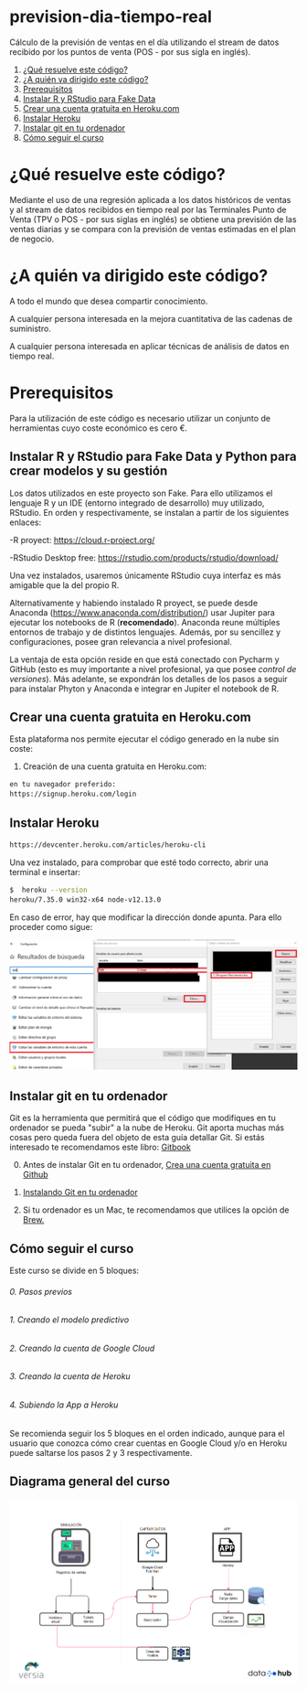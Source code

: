 # prevision-dia-tiempo-real
Cálculo de la previsión de ventas en el día utilizando el stream de datos recibido por los puntos de venta (POS - por sus sigla en inglés).

1. [¿Qué resuelve este código?](#qu-resuelve-este-cdigo)
1. [¿A quién va dirigido este código?](#a-quin-va-dirigido-este-cdigo)
1. [Prerequisitos](#prerequisitos)
1. [Instalar R y RStudio para Fake Data](#fake-data)
1. [Crear una cuenta gratuita en Heroku.com](#crer-una-cuenta-gratuita-en-herokucom)
1. [Instalar Heroku](#instalar-heroku)
1. [Instalar git en tu ordenador](#instalar-git-en-tu-ordenador)
1. [Cómo seguir el curso](#cmo-seguir-el-curso)


# ¿Qué resuelve este código?

Mediante el uso de una regresión aplicada a los datos históricos de ventas y al stream de datos recibidos en tiempo real por las Terminales Punto de Venta (TPV o POS - por sus siglas en inglés) se obtiene una previsión de las ventas diarias y se compara con la previsión de ventas estimadas en el plan de negocio.


# ¿A quién va dirigido este código?

A todo el mundo que desea compartir conocimiento.

A cualquier persona interesada en la mejora cuantitativa de las cadenas de suministro.

A cualquier persona interesada en aplicar técnicas de análisis de datos en tiempo real.

# Prerequisitos

Para la utilización de este código es necesario utilizar un conjunto de herramientas cuyo coste económico es cero €. 

## Instalar R y RStudio para Fake Data y Python para crear modelos y su gestión

Los datos utilizados en este proyecto son Fake. Para ello utilizamos el lenguaje R y un IDE (entorno integrado de desarrollo) muy utilizado, RStudio. En orden y respectivamente, se instalan a partir de los siguientes enlaces:

  -R proyect:  https://cloud.r-project.org/
  
  -RStudio Desktop free: https://rstudio.com/products/rstudio/download/

 Una vez instalados, usaremos únicamente RStudio cuya interfaz es más amigable que la del propio R.

Alternativamente y habiendo instalado R proyect, se puede desde Anaconda (https://www.anaconda.com/distribution/) usar
 Jupiter para ejecutar los notebooks de R (__recomendado__). Anaconda reune múltiples entornos de trabajo y de distintos lenguajes. Además, por su sencillez y configuraciones, posee gran relevancia a nivel profesional. 
 
La ventaja de esta opción reside en que está conectado con Pycharm y GitHub (esto es muy importante a nivel profesional, ya que posee _control de versiones_). Más adelante, se expondrán los detalles de los pasos a seguir para instalar Phyton y Anaconda e integrar en Jupiter el notebook de R.

## Crear una cuenta gratuita en Heroku.com

Esta plataforma nos permite ejecutar el código generado en la nube sin coste:

1. Creación de una cuenta gratuita en Heroku.com:

  ```bash
  en tu navegador preferido:
  https://signup.heroku.com/login
  ```
  
## Instalar Heroku

 ```bash
https://devcenter.heroku.com/articles/heroku-cli
   ```  

Una vez instalado, para comprobar que esté todo correcto, abrir una terminal e insertar:

  ```bash
  $  heroku --version
  heroku/7.35.0 win32-x64 node-v12.13.0
  ```

En caso de error, hay que modificar la dirección donde apunta. Para ello proceder como sigue:

![Heroku](Imagenes/HerokuCambioPath.png)

## Instalar git en tu ordenador

Git es la herramienta que permitirá que el código que modifiques en tu ordenador se pueda "subir" a la nube de Heroku. Git aporta muchas más cosas pero queda fuera del objeto de esta guía detallar Git. Si estás interesado te recomendamos este libro: [Gitbook](https://git-scm.com/book/es/v2)

0. Antes de instalar Git en tu ordenador, [Crea una cuenta gratuita en Github](https://github.com/)

1. [Instalando Git en tu ordenador](https://git-scm.com/book/es/v1/Empezando-Instalando-Git)

2. Si tu ordenador es un Mac, te recomendamos que utilices la opción de [Brew.](https://brew.sh/index_es)

## Cómo seguir el curso

Este curso se divide en 5 bloques:

###### 0.</li> Pasos previos

###### 1.</li> Creando el modelo predictivo

###### 2.</li> Creando la cuenta de Google Cloud

###### 3.</li> Creando la cuenta de Heroku

###### 4.</li> Subiendo la App a Heroku

Se recomienda seguir los 5 bloques en el orden indicado, aunque para el usuario
que conozca cómo crear cuentas en Google Cloud y/o en Heroku puede saltarse los
pasos 2 y 3 respectivamente.

## Diagrama general del curso

![Estructura](ESQUEMA_PRESENTACION.jpg)

